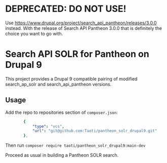 # DEPRECATED: DO NOT USE!
Use https://www.drupal.org/project/search_api_pantheon/releases/3.0.0 instead.
With the release of Search API Pantheon 3.0.0 that is definitely the choice you want to go with.

# Search API SOLR for Pantheon on Drupal 9

This project provides a Drupal 9 compatible pairing of modified search_ap_solr
and search_api_pantheon versions.

## Usage

Add  the repo to repositories section of `composer.json`:

```yaml
        {
            "type": "vcs",
            "url": "git@github.com:Taoti/pantheon_solr_drupal9.git"
        },
```

Then run `composer require taoti/pantheon_solr_drupal9:main-dev`

Proceed as usual in building a Pantheon SOLR search.
